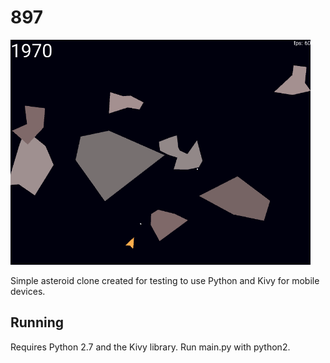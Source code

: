 # 897
<img src="https://github.com/hellux/897/raw/master/.demo.png" width="480">

Simple asteroid clone created for testing to use Python and Kivy for mobile
devices.

## Running
Requires Python 2.7 and the Kivy library. Run main.py with python2.
